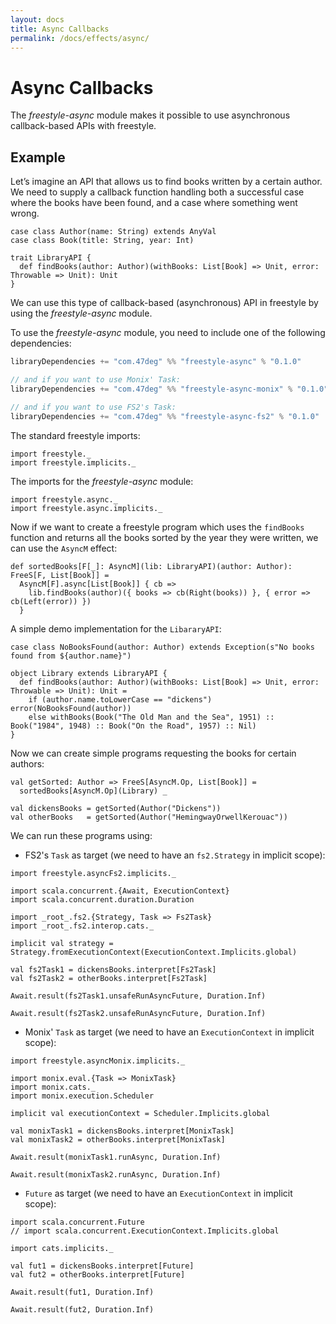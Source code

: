 ```yaml
---
layout: docs
title: Async Callbacks
permalink: /docs/effects/async/
---
```


# Async Callbacks

The _freestyle-async_ module makes it possible to use asynchronous callback-based APIs with freestyle.

## Example

Let’s imagine an API that allows us to find books written by a certain author. We need to supply a callback function handling both a successful case where the books have been found, and a case where something went wrong. 

```tut:book
case class Author(name: String) extends AnyVal
case class Book(title: String, year: Int)

trait LibraryAPI {
  def findBooks(author: Author)(withBooks: List[Book] => Unit, error: Throwable => Unit): Unit
}
```

We can use this type of callback-based (asynchronous) API in freestyle by using the _freestyle-async_ module.

To use the _freestyle-async_ module, you need to include one of the following dependencies:

[comment]: # (Start Replace)

```scala
libraryDependencies += "com.47deg" %% "freestyle-async" % "0.1.0"

// and if you want to use Monix' Task:
libraryDependencies += "com.47deg" %% "freestyle-async-monix" % "0.1.0"

// and if you want to use FS2's Task:
libraryDependencies += "com.47deg" %% "freestyle-async-fs2" % "0.1.0"
```

[comment]: # (End Replace)

The standard freestyle imports:

```tut:silent
import freestyle._
import freestyle.implicits._
```

The imports for the _freestyle-async_ module:

```tut:silent
import freestyle.async._
import freestyle.async.implicits._
```

Now if we want to create a freestyle program which uses the `findBooks` function and returns all the books sorted by the year they were written, we can use the `AsyncM` effect:

```tut:book
def sortedBooks[F[_]: AsyncM](lib: LibraryAPI)(author: Author): FreeS[F, List[Book]] =
  AsyncM[F].async[List[Book]] { cb =>
    lib.findBooks(author)({ books => cb(Right(books)) }, { error => cb(Left(error)) })
  }
```

A simple demo implementation for the `LibararyAPI`:

```tut:book
case class NoBooksFound(author: Author) extends Exception(s"No books found from ${author.name}")

object Library extends LibraryAPI {
  def findBooks(author: Author)(withBooks: List[Book] => Unit, error: Throwable => Unit): Unit =
    if (author.name.toLowerCase == "dickens") error(NoBooksFound(author))
    else withBooks(Book("The Old Man and the Sea", 1951) :: Book("1984", 1948) :: Book("On the Road", 1957) :: Nil)
}
```

Now we can create simple programs requesting the books for certain authors:

```tut:book
val getSorted: Author => FreeS[AsyncM.Op, List[Book]] =
  sortedBooks[AsyncM.Op](Library) _

val dickensBooks = getSorted(Author("Dickens"))
val otherBooks   = getSorted(Author("HemingwayOrwellKerouac"))
```

We can run these programs using:

- FS2's `Task` as target (we need to have an `fs2.Strategy` in implicit scope):

```tut:book
import freestyle.asyncFs2.implicits._

import scala.concurrent.{Await, ExecutionContext}
import scala.concurrent.duration.Duration

import _root_.fs2.{Strategy, Task => Fs2Task}
import _root_.fs2.interop.cats._

implicit val strategy = Strategy.fromExecutionContext(ExecutionContext.Implicits.global)

val fs2Task1 = dickensBooks.interpret[Fs2Task]
val fs2Task2 = otherBooks.interpret[Fs2Task]
```

```tut:book:fail
Await.result(fs2Task1.unsafeRunAsyncFuture, Duration.Inf)
```

```tut:book
Await.result(fs2Task2.unsafeRunAsyncFuture, Duration.Inf)
```

- Monix' `Task` as target (we need to have an `ExecutionContext` in implicit scope):

```tut:book
import freestyle.asyncMonix.implicits._

import monix.eval.{Task => MonixTask}
import monix.cats._
import monix.execution.Scheduler

implicit val executionContext = Scheduler.Implicits.global

val monixTask1 = dickensBooks.interpret[MonixTask]
val monixTask2 = otherBooks.interpret[MonixTask]
```

```tut:book:fail
Await.result(monixTask1.runAsync, Duration.Inf)
```

```tut:book
Await.result(monixTask2.runAsync, Duration.Inf)
```

- `Future` as target (we need to have an `ExecutionContext` in implicit scope):

```tut:book
import scala.concurrent.Future
// import scala.concurrent.ExecutionContext.Implicits.global

import cats.implicits._

val fut1 = dickensBooks.interpret[Future]
val fut2 = otherBooks.interpret[Future]
```

```tut:fail:book
Await.result(fut1, Duration.Inf)
```

```tut:book
Await.result(fut2, Duration.Inf)
```
